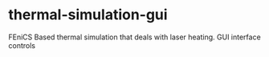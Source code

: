# thermal-simulation-gui
FEniCS Based thermal simulation that deals with laser heating. GUI interface controls
